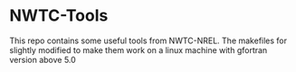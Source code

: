 # NWTC-Tools
This repo contains some useful tools from NWTC-NREL. The makefiles for slightly modified to make them work on a linux machine with gfortran version above 5.0
